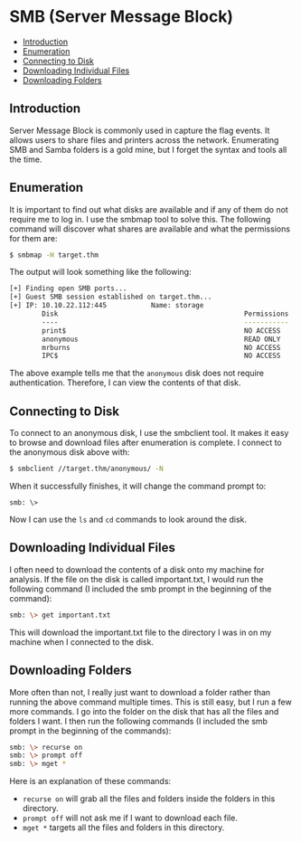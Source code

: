 # SMB (Server Message Block)

- [Introduction](#introduction)
- [Enumeration](#enumeration)
- [Connecting to Disk](#connecting-to-disk)
- [Downloading Individual Files](#downloading-individual-files)
- [Downloading Folders](#downloading-folders)

## Introduction

Server Message Block is commonly used in capture the flag events. It allows users to share files and printers across the network. Enumerating SMB and Samba folders is a gold mine, but I forget the syntax and tools all the time.

## Enumeration

It is important to find out what disks are available and if any of them do not require me to log in. I use the smbmap tool to solve this. The following command will discover what shares are available and what the permissions for them are:

```bash
$ smbmap -H target.thm
```

The output will look something like the following:

```bash
[+] Finding open SMB ports...
[+] Guest SMB session established on target.thm...
[+] IP: 10.10.22.112:445           Name: storage
        Disk                                              Permissions
        ----                                              -----------
        print$                                            NO ACCESS
        anonymous                                         READ ONLY
        mrburns                                           NO ACCESS
        IPC$                                              NO ACCESS
```

The above example tells me that the `anonymous` disk does not require authentication. Therefore, I can view the contents of that disk.

## Connecting to Disk

To connect to an anonymous disk, I use the smbclient tool. It makes it easy to browse and download files after enumeration is complete. I connect to the anonymous disk above with:

```bash
$ smbclient //target.thm/anonymous/ -N
```

When it successfully finishes, it will change the command prompt to:

`smb: \>`

Now I can use the `ls` and `cd` commands to look around the disk.

## Downloading Individual Files

I often need to download the contents of a disk onto my machine for analysis. If the file on the disk is called important.txt, I would run the following command (I included the smb prompt in the beginning of the command):

```bash
smb: \> get important.txt
```

This will download the important.txt file to the directory I was in on my machine when I connected to the disk.

## Downloading Folders

More often than not, I really just want to download a folder rather than running the above command multiple times. This is still easy, but I run a few more commands. I go into the folder on the disk that has all the files and folders I want. I then run the following commands (I included the smb prompt in the beginning of the commands):

```bash
smb: \> recurse on
smb: \> prompt off
smb: \> mget *
```

Here is an explanation of these commands:

- `recurse on` will grab all the files and folders inside the folders in this directory.
- `prompt off` will not ask me if I want to download each file.
- `mget *` targets all the files and folders in this directory.

